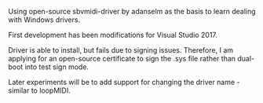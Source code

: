 Using open-source sbvmidi-driver by adanselm as the basis to learn dealing with Windows drivers.

First development has been modifications for Visual Studio 2017.

Driver is able to install, but fails due to signing issues.  Therefore, I am applying for an open-source certificate to sign
the .sys file rather than dual-boot into test sign mode.

Later experiments will be to add support for changing the driver name - similar to loopMIDI.
